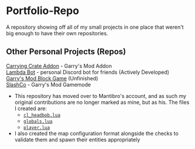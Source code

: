 # Portfolio-Repo
 A repository showing off all of my small projects in one place that weren't big enough to have their own repositories.
 
 ## Other Personal Projects (Repos)
[Carrying Crate Addon](https://github.com/OctothorpeObelus/carrying_crate) - Garry's Mod Addon <br>
[Lambda Bot](https://github.com/OctothorpeObelus/Lambda-Bot) - personal Discord bot for friends (Actively Developed) <br>
[Garry's Mod Block Game](https://github.com/OctothorpeObelus/gmod-block-game) (Unfinished) <br>
[SlashCo](https://github.com/Mantibro/SlashCo) - Garry's Mod Gamemode
  - This repository has moved over to Mantibro's account, and as such my original contributions are no longer marked as mine, but as his. The files I created are:
      - [`cl_headbob.lua`](https://github.com/Mantibro/SlashCo/blob/main/gamemodes/slashco/gamemode/cl_headbob.lua)
      - [`globals.lua`](https://github.com/Mantibro/SlashCo/blob/main/gamemodes/slashco/gamemode/globals.lua)
      - [`player.lua`](https://github.com/Mantibro/SlashCo/blob/main/gamemodes/slashco/gamemode/player.lua)
  - I also created the map configuration format alongside the checks to validate them and spawn their entities appropriately
